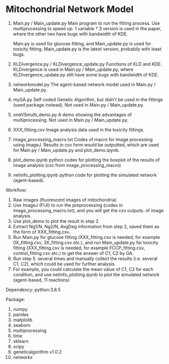 # Mitochondrial Network Model


1. Main.py / Main_update.py
   Main program to run the fitting process.
   Use multiprocessing to speed up.
   1 variable * 3 version is used in the paper, where the other two have bugs with bandwidth of KDE.
   
   Main.py is used for glucose fitting, and Main_update.py is used for toxicity fitting.
   Main_update.py is the latest version, probabily with least bugs.
  
2. KLDivergence.py / KLDivergence_update.py
   Functions of KLD and KDE.
   KLDivergence is used in Main.py / Main_update.py, where KLDivergence_update.py still have some bugs with bandwidth of KDE.
   
3. networkmodel.py
   The agent-based network model used in Main.py / Main_update.py.
   
4. myGA.py
   Self coded Genetic Algorithm, but didn't be used in the fittings (used package instead).
   Not used in Main.py / Main_update.py.

5. oneVSmulti_demo.py
   A demo showing the advantages of multiprocessing. Not used in Main.py / Main_update.py.
   
6. XXX_fitting.csv
   Image analysis data used in the toxicity fittings.
   
7. image_processing_macro.txt
   Codes of macro for image processing using ImageJ. Results in csv form would be outputted, which are used for Main.py / Main_update.py and plot_demo.ipynb.
   
8. plot_demo.ipynb
   python codes for plotting the boxplot of the results of image analysis (csv from image_processing_macro)
   
9. netinfo_plotting.ipynb
   python code for plotting the simulated network (agent-based).
  
  
Workflow:

1. Raw images (fluorescent images of mitochondria)
2. Use ImageJ (FIJI) to run the preprocessing (codes in image_processing_macro.txt), and you will get the csv outputs. of image analysis.
3. Use plot_demo to plot the result in step 2.
4. Extract Ng1/N, Ng2/N, AvgDeg information from step 2, saved them as the form of XXX_fitting.csv.
5. Run Main.py for glucose fitting (XXX_fitting.csv is needed, for example 0X_fitting.csv, 3X_fitting.csv etc.), and run Main_update.py for toxicity fitting (XXX_fitting.csv is needed, for example FCCP_fitting.csv, control_fitting.csv etc.) to get the answer of C1, C2 by GA.
6. Run step 5. several times and manually collect the results (i.e. several C1, C2), which could be used for further analysis.
7. For example, you could calculate the mean value of C1, C2 for each condition, and use netinfo_plotting.ipynb to plot the simulated network (agent-based, 11 reactions)


Dependency:
python:3.8.5

Package:
1. numpy
2. pandas
3. matplolib
4. seaborn
5. multiprocessing
6. time
7. sklearn
8. scipy
9. geneticalgorithm v1.0.2
10. networkx
